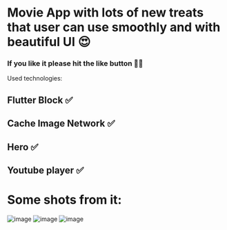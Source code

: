 # Movie App with lots of new treats that user can use smoothly and with beautiful UI 😍

### If you like it please hit the like button 👍🏻

Used technologies:
## Flutter Block ✅
## Cache Image Network ✅
## Hero ✅
## Youtube player ✅

# Some shots from it:

![image](https://user-images.githubusercontent.com/65494864/188282780-47594160-00fd-47f8-8fa6-249e1e886395.png)
![image](https://user-images.githubusercontent.com/65494864/188282792-10238fbc-1c02-46ab-a0eb-1d2cc8fc6203.png)
![image](https://user-images.githubusercontent.com/65494864/188282803-76962768-836b-48e3-bacb-a8aa1dc5d595.png)
